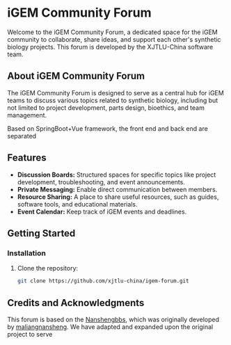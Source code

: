 # iGEM Community Forum

Welcome to the iGEM Community Forum, a dedicated space for the iGEM community to collaborate, share ideas, and support each other's synthetic biology projects. This forum is developed by the XJTLU-China software team.

## About iGEM Community Forum

The iGEM Community Forum is designed to serve as a central hub for iGEM teams to discuss various topics related to synthetic biology, including but not limited to project development, parts design, bioethics, and team management.

Based on SpringBoot+Vue framework, the front end and back end are separated

## Features

- **Discussion Boards:** Structured spaces for specific topics like project development, troubleshooting, and event announcements.
- **Private Messaging:** Enable direct communication between members.
- **Resource Sharing:** A place to share useful resources, such as guides, software tools, and educational materials.
- **Event Calendar:** Keep track of iGEM events and deadlines.

## Getting Started

### Installation

1. Clone the repository:
   ```bash
   git clone https://github.com/xjtlu-china/igem-forum.git

   
## Credits and Acknowledgments

This forum is based on the [Nanshengbbs](https://github.com/maliangnansheng/bbs-springboot), which was originally developed by [maliangnansheng](https://github.com/maliangnansheng/maliangnansheng). We have adapted and expanded upon the original project to serve
